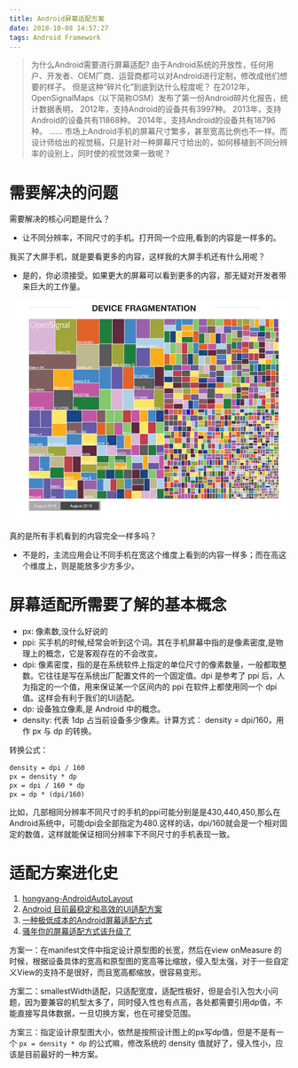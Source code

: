 ```yaml
---
title: Android屏幕适配方案
date: 2018-10-08 14:57:27
tags: Android Framework
---
```

> 为什么Android需要进行屏幕适配? 
由于Android系统的开放性，任何用户、开发者、OEM厂商、运营商都可以对Android进行定制，修改成他们想要的样子。
但是这种“碎片化”到底到达什么程度呢？
在2012年，OpenSignalMaps（以下简称OSM）发布了第一份Android碎片化报告，统计数据表明，
2012年，支持Android的设备共有3997种。
2013年，支持Android的设备共有11868种。
2014年，支持Android的设备共有18796种。
......
> 市场上Android手机的屏幕尺寸繁多，甚至宽高比例也不一样。而设计师给出的视觉稿，只是针对一种屏幕尺寸给出的，如何移植到不同分辨率的设别上，同时使的视觉效果一致呢？


# 需要解决的问题

需要解决的核心问题是什么？
- 让不同分辨率，不同尺寸的手机。打开同一个应用,看到的内容是一样多的。

我买了大屏手机，就是要看更多的内容，这样我的大屏手机还有什么用呢？
- 是的，你必须接受。如果更大的屏幕可以看到更多的内容，那无疑对开发者带来巨大的工作量。

![Android屏幕碎片化现状](https://raw.githubusercontent.com/zachaxy/pic-repository/master/imgAndroid屏幕碎片化.webp)


真的是所有手机看到的内容完全一样多吗？
- 不是的，主流应用会让不同手机在宽这个维度上看到的内容一样多；而在高这个维度上，则是能放多少方多少。



# 屏幕适配所需要了解的基本概念
- px: 像素数,没什么好说的
- ppi: 买手机的时候,经常会听到这个词。其在手机屏幕中指的是像素密度,是物理上的概念，它是客观存在的不会改变。
- dpi: 像素密度，指的是在系统软件上指定的单位尺寸的像素数量，一般都取整数。它往往是写在系统出厂配置文件的一个固定值。dpi 是参考了 ppi 后，人为指定的一个值，用来保证某一个区间内的 ppi 在软件上都使用同一个 dpi 值。这样会有利于我们的UI适配。
- dp: 设备独立像素,是 Android 中的概念。
- density: 代表 1dp 占当前设备多少像素。计算方式： density = dpi/160，用作 px 与 dp 的转换。

转换公式：
```
density = dpi / 160
px = density * dp
px = dpi / 160 * dp
px = dp * (dpi/160)
```


比如，几部相同分辨率不同尺寸的手机的ppi可能分别是是430,440,450,那么在Android系统中，可能dpi会全部指定为480.这样的话，dpi/160就会是一个相对固定的数值，这样就能保证相同分辨率下不同尺寸的手机表现一致。



# 适配方案进化史
1. [hongyang-AndroidAutoLayout](https://github.com/hongyangAndroid/AndroidAutoLayout)
1. [Android 目前最稳定和高效的UI适配方案](https://www.jianshu.com/p/a4b8e4c5d9b0)
1. [一种极低成本的Android屏幕适配方式](https://mp.weixin.qq.com/s/d9QCoBP6kV9VSWvVldVVwA)
1. [骚年你的屏幕适配方式该升级了](https://www.jianshu.com/p/55e0fca23b4f)

方案一：在manifest文件中指定设计原型图的长宽，然后在view onMeasure 的时候，根据设备具体的宽高和原型图的宽高等比缩放，侵入型太强，对于一些自定义View的支持不是很好，而且宽高都缩放，很容易变形。

方案二：smallestWidth适配，只适配宽度，适配性极好，但是会引入包大小问题，因为要兼容的机型太多了，同时侵入性也有点高，各处都需要引用dp值，不能直接写具体数据，一旦切换方案，也在可接受范围。

方案三：指定设计原型图大小，依然是按照设计图上的px写dp值，但是不是有一个 `px = density * dp` 的公式嘛，修改系统的 density 值就好了，侵入性小，应该是目前最好的一种方案。
